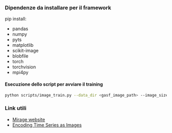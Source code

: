 ### Dipendenze da installare per il framework
pip install:
- pandas
- numpy
- pyts
- matplotlib
- scikit-image
- blobfile
- torch
- torchvision
- mpi4py


#### Esecuzione dello script per avviare il training
```bash
python scripts/image_train.py --data_dir <gasf_image_path> --image_size 128 --num_channels 64 --num_res_blocks 2 --diffusion_steps 1000 --noise_schedule cosine --learn_sigma True --class_cond True --rescale_learned_sigmas False --rescale_timesteps False --lr 1e-4 --batch_size 4
```

### Link utili
- [Mirage website](https://traffic.comics.unina.it/mirage/index.html)
- [Encoding Time Series as Images](https://medium.com/analytics-vidhya/encoding-time-series-as-images-b043becbdbf3)
